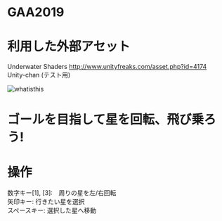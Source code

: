 # GAA2019
# 利用した外部アセット
Underwater Shaders http://www.unityfreaks.com/asset.php?id=4174  
Unity-chan (テスト用)

![whatisthis](https://i.imgur.com/7cXxhaT.png "howtoplay")

# ゴールを目指して星を回転、飛び乗ろう!

# 操作 
数字キー[1], [3]:　周りの星を左/右回転  
矢印キー: 行きたい星を選択  
スペースキー: 選択した星へ移動  

